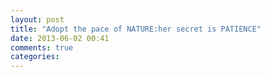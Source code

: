 ```yaml
---
layout: post
title: "Adopt the pace of NATURE:her secret is PATIENCE"
date: 2013-06-02 00:41
comments: true
categories: 
---
```

